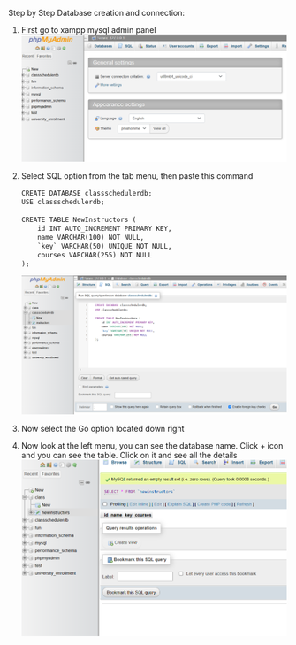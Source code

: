 Step by Step Database creation and connection:
1. First go to xampp mysql admin panel
    ![alt text](image.png)
2. Select SQL option from the tab menu, then paste this command

    ```
    CREATE DATABASE classschedulerdb;
    USE classschedulerdb;

    CREATE TABLE NewInstructors (
        id INT AUTO_INCREMENT PRIMARY KEY,
        name VARCHAR(100) NOT NULL,
        `key` VARCHAR(50) UNIQUE NOT NULL,
        courses VARCHAR(255) NOT NULL
    );
    ```
    ![alt text](image-3.png)
3. Now select the Go option located down right

4. Now look at the left menu,  you can see the database name.
Click + icon and  you can see the table. Click on it and see all the details
![alt text](image-2.png)